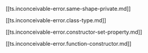 [[ts.inconceivable-error.same-shape-private.md]]

[[ts.inconceivable-error.class-type.md]]

[[ts.inconceivable-error.constructor-set-property.md]]

[[ts.inconceivable-error.function-constructor.md]]